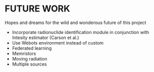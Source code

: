# FUTURE WORK

Hopes and dreams for the wild and wonderous future of this project

- Incorporate radionuclide identification module in conjunction with Intesity estimator (Carson et al.)
- Use Webots environment instead of custom
- Federated learning
- Memristors
- Moving radiation
- Multiple sources
